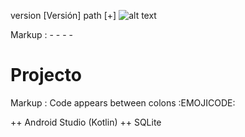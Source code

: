 version [Versión] path [+]
![alt text](https://ui-ex.com/transparent450_/robot-vector-face.png)

Markup :  - - - -

# Projecto 
Markup : Code appears between colons :EMOJICODE:

++ Android Studio (Kotlin)
++ SQLite

